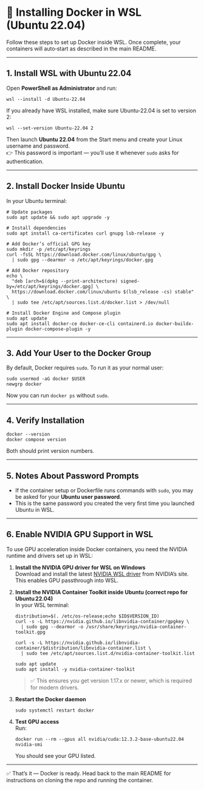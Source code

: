 # 🐧 Installing Docker in WSL (Ubuntu 22.04)

Follow these steps to set up Docker inside WSL. Once complete, your containers will auto‑start as described in the main README.

---

## 1. Install WSL with Ubuntu 22.04

Open **PowerShell as Administrator** and run:

    wsl --install -d Ubuntu-22.04

If you already have WSL installed, make sure Ubuntu‑22.04 is set to version 2:

    wsl --set-version Ubuntu-22.04 2

Then launch **Ubuntu 22.04** from the Start menu and create your Linux username and password.  
👉 This password is important — you’ll use it whenever `sudo` asks for authentication.

---

## 2. Install Docker Inside Ubuntu

In your Ubuntu terminal:

    # Update packages
    sudo apt update && sudo apt upgrade -y

    # Install dependencies
    sudo apt install ca-certificates curl gnupg lsb-release -y

    # Add Docker’s official GPG key
    sudo mkdir -p /etc/apt/keyrings
    curl -fsSL https://download.docker.com/linux/ubuntu/gpg \
      | sudo gpg --dearmor -o /etc/apt/keyrings/docker.gpg

    # Add Docker repository
    echo \
      "deb [arch=$(dpkg --print-architecture) signed-by=/etc/apt/keyrings/docker.gpg] \
      https://download.docker.com/linux/ubuntu $(lsb_release -cs) stable" \
      | sudo tee /etc/apt/sources.list.d/docker.list > /dev/null

    # Install Docker Engine and Compose plugin
    sudo apt update
    sudo apt install docker-ce docker-ce-cli containerd.io docker-buildx-plugin docker-compose-plugin -y

---

## 3. Add Your User to the Docker Group

By default, Docker requires `sudo`. To run it as your normal user:

    sudo usermod -aG docker $USER
    newgrp docker

Now you can run `docker ps` without `sudo`.

---

## 4. Verify Installation

    docker --version
    docker compose version

Both should print version numbers.

---

## 5. Notes About Password Prompts

- If the container setup or Dockerfile runs commands with `sudo`, you may be asked for your **Ubuntu user password**.
- This is the same password you created the very first time you launched Ubuntu in WSL.

---

## 6. Enable NVIDIA GPU Support in WSL

To use GPU acceleration inside Docker containers, you need the NVIDIA runtime and drivers set up in WSL:

1. **Install the NVIDIA GPU driver for WSL on Windows**  
   Download and install the latest [NVIDIA WSL driver](https://developer.nvidia.com/cuda/wsl) from NVIDIA’s site. This enables GPU passthrough into WSL.

2. **Install the NVIDIA Container Toolkit inside Ubuntu (correct repo for Ubuntu 22.04)**  
   In your WSL terminal:

       distribution=$(. /etc/os-release;echo $ID$VERSION_ID)
       curl -s -L https://nvidia.github.io/libnvidia-container/gpgkey \
         | sudo gpg --dearmor -o /usr/share/keyrings/nvidia-container-toolkit.gpg

       curl -s -L https://nvidia.github.io/libnvidia-container/$distribution/libnvidia-container.list \
         | sudo tee /etc/apt/sources.list.d/nvidia-container-toolkit.list

       sudo apt update
       sudo apt install -y nvidia-container-toolkit

   > ✅ This ensures you get version 1.17.x or newer, which is required for modern drivers.

3. **Restart the Docker daemon**

       sudo systemctl restart docker

4. **Test GPU access**  
   Run:

       docker run --rm --gpus all nvidia/cuda:12.3.2-base-ubuntu22.04 nvidia-smi

   You should see your GPU listed.

---

✅ That’s it — Docker is ready. Head back to the main README for instructions on cloning the repo and running the container.
